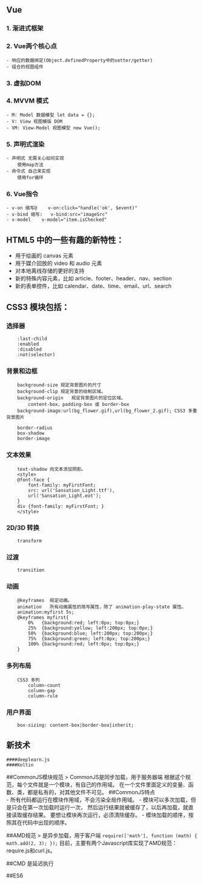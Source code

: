 ## Vue
### 1. 渐进式框架
### 2. Vue两个核心点
    - 响应的数据绑定(Object.definedProperty中的setter/getter)
    - 组合的视图组件
### 3. 虚拟DOM
### 4. MVVM 模式
    - M: Model 数据模型 let data = {};
    - V: View 视图模版 DOM
    - VM: View-Model 视图模型 new Vue();
### 5. 声明式渲染
    - 声明式 无需关心如何实现
        使用map方法
    - 命令式 自己来实现
        使用for循环
### 6. Vue指令
    - v-on 缩写@    v-on:click="handle('ok', $event)"
    - v-bind 缩写:   v-bind:src="imageSrc"
    - v-model    v-model="item.isChecked"




## HTML5 中的一些有趣的新特性：
- 用于绘画的 canvas 元素
- 用于媒介回放的 video 和 audio 元素
- 对本地离线存储的更好的支持
- 新的特殊内容元素，比如 article、footer、header、nav、section
- 新的表单控件，比如 calendar、date、time、email、url、search

## CSS3 模块包括：
   ### 选择器
        :last-child
        :enabled
        :disabled
        :not(selector)
   ### 背景和边框
        background-size	规定背景图片的尺寸
        background-clip	规定背景的绘制区域。
        background-origin	规定背景图片的定位区域。
            content-box、padding-box 或 border-box
        background-image:url(bg_flower.gif),url(bg_flower_2.gif); CSS3 多重背景图片

        border-radius
        box-shadow
        border-image
   ### 文本效果
        text-shadow	向文本添加阴影。
        <style>
        @font-face {
            font-family: myFirstFont;
            src: url('Sansation_Light.ttf'),
            url('Sansation_Light.eot');
        }
        div {font-family: myFirstFont; }
        </style>
   ### 2D/3D 转换
        transform
   ### 过渡
        transition
   ### 动画
        @keyframes	规定动画。
        animation	所有动画属性的简写属性，除了 animation-play-state 属性。
        animation:myfirst 5s;
        @keyframes myfirst{
            0%   {background:red; left:0px; top:0px;}
            25%  {background:yellow; left:200px; top:0px;}
            50%  {background:blue; left:200px; top:200px;}
            75%  {background:green; left:0px; top:200px;}
            100% {background:red; left:0px; top:0px;}
        }
   ### 多列布局
        CSS3 多列
            column-count
            column-gap
            column-rule
   ### 用户界面
        box-sizing: content-box|border-box|inherit;

## 新技术
    ####deeplearn.js
    ####Koltin
    
##CommonJS模块规范
    > CommonJS是同步加载，用于服务器端
    根据这个规范，每个文件就是一个模块，有自己的作用域。
    在一个文件里面定义的变量、函数、类，都是私有的，对其他文件不可见。 
##CommonJS特点  
    - 所有代码都运行在模块作用域，不会污染全局作用域。
    - 模块可以多次加载，但是只会在第一次加载时运行一次，
    然后运行结果就被缓存了，以后再加载，就直接读取缓存结果。
    要想让模块再次运行，必须清除缓存。
    - 模块加载的顺序，按照其在代码中出现的顺序。    
    
##AMD规范
    > 是异步加载，用于客户端
    `require(['math'], function (math) {
　　      math.add(2, 3);
    });`
    目前，主要有两个Javascript库实现了AMD规范：require.js和curl.js。
    
##CMD 是延迟执行

##ES6
    
    
    
    
    
    
    
    
    
    
    
